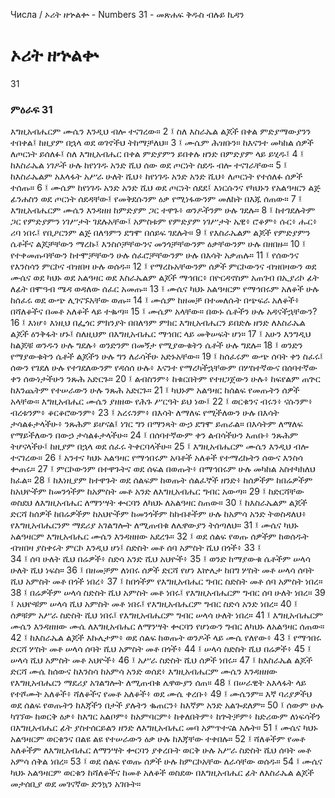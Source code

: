 ﻿
 Числа / ኦሪት ዘኍልቍ - Numbers 31 - መጽሐፍ ቅዱስ ብሉይ ኪዳን
# ኦሪት ዘኍልቍ
31
### ምዕራፍ 31
እግዚአብሔርም ሙሴን እንዲህ ብሎ ተናገረው።
2 ፤ ስለ እስራኤል ልጆች በቀል ምድያማውያንን ተበቀል፤ ከዚያም በኋላ ወደ ወገኖችህ ትከማቻለህ።
3 ፤ ሙሴም ሕዝቡን። ከእናንተ መካከል ሰዎች ለጦርነት ይሰለፉ፤ ስለ እግዚአብሔር በቀል ምድያምን ይበቀሉ ዘንድ በምድያም ላይ ይሂዱ፤
4 ፤ ከእስራኤል ነገዶች ሁሉ ከየነገዱ አንድ ሺህ ሰው ወደ ጦርነት ስደዱ ብሎ ተናገራቸው።
5 ፤ ከእስራኤልም አእላፋት አሥራ ሁለት ሺህ፥ ከየነገዱ አንድ አንድ ሺህ፥ ለጦርነት የተሰለፉ ሰዎች ተሰጡ።
6 ፤ ሙሴም ከየነገዱ አንድ አንድ ሺህ ወደ ጦርነት ሰደደ፤ እነርሱንና የካህኑን የአልዓዛርን ልጅ ፊንሐስን ወደ ጦርነት ሰደዳቸው፤ የመቅደሱንም ዕቃ የሚነፋውንም መለከት በእጁ ሰጠው።
7 ፤ እግዚአብሔርም ሙሴን እንዳዘዘ ከምድያም ጋር ተዋጉ፥ ወንዶችንም ሁሉ ገደሉ።
8 ፤ ከተገደሉትም ጋር የምድያምን ነገሥታት ገደሉአቸው፤ አምስቱም የምድያም ነገሥታት ኤዊ፥ ሮቆም፥ ሱር፥ ሑር፥ ሪባ ነበሩ፤ የቢዖርንም ልጅ በለዓምን ደግሞ በሰይፍ ገደሉት።
9 ፤ የእስራኤልም ልጆች የምድያምን ሴቶችና ልጆቻቸውን ማረኩ፤ እንስሶቻቸውንና መንጎቻቸውንም ዕቃቸውንም ሁሉ በዘበዙ።
10 ፤ የተቀመጡባቸውን ከተሞቻቸውን ሁሉ ሰፈሮቻቸውንም ሁሉ በእሳት አቃጠሉ።
11 ፤ የሰውንና የእንስሳን ምርኮና ብዝበዛ ሁሉ ወሰዱ።
12 ፤ የማረኩአቸውንም ሰዎች ምርኮውንና ብዝበዛውን ወደ ሙሴና ወደ ካህኑ ወደ አልዓዛር ወደ እስራኤልም ልጆች ማኅበር፥ በዮርዳኖስም አጠገብ በኢያሪኮ ፊት ለፊት በሞዓብ ሜዳ ወዳለው ሰፈር አመጡ።
13 ፤ ሙሴና ካህኑ አልዓዛርም የማኅበሩም አለቆች ሁሉ ከሰፈሩ ወደ ውጭ ሊገናኙአቸው ወጡ።
14 ፤ ሙሴም ከዘመቻ በተመለሱት በጭፍራ አለቆች፥ በሻለቆችና በመቶ አለቆች ላይ ተቈጣ።
15 ፤ ሙሴም አላቸው። በውኑ ሴቶችን ሁሉ አዳናችኋቸውን?
16 ፤ እነሆ፥ እነዚህ በፌጎር ምክንያት በበለዓም ምክር እግዚአብሔርን ይበድሉ ዘንድ ለእስራኤል ልጆች ዕንቅፋት ሆኑ፤ ስለዚህም በእግዚአብሔር ማኅበር ላይ መቅሠፍት ሆነ።
17 ፤ አሁን እንግዲህ ከልጆቹ ወንዱን ሁሉ ግደሉ፥ ወንድንም በመኝታ የሚያውቁትን ሴቶች ሁሉ ግደሉ።
18 ፤ ወንድን የማያውቁትን ሴቶች ልጆችን ሁሉ ግን ለራሳችሁ አድኑአቸው።
19 ፤ ከሰፈሩም ውጭ ሰባት ቀን ስፈሩ፤ ሰውን የገደለ ሁሉ የተገደለውንም የዳሰሰ ሁሉ፥ እናንተ የማረካችኋቸውም በሦስተኛውና በሰባተኛው ቀን ሰውነታችሁን ንጹሕ አድርጉ።
20 ፤ ልብስንም፥ ከቁርበትም የተዘጋጀውን ሁሉ፥ ከፍየልም ጠጕር ከእንጨትም የተሠራውን ሁሉ ንጹሕ አድርጉ።
21 ፤ ካህኑም አልዓዛር ከሰልፍ የመጡትን ሰዎች አላቸው። እግዚአብሔር ሙሴን ያዘዘው የሕጉ ሥርዓት ይህ ነው፤
22 ፤ ወርቁንና ብሩን፥ ናሱንም፥ ብረቱንም፥ ቆርቆሮውንም፥
23 ፤ አረሩንም፥ በእሳት ለማለፍ የሚችለውን ሁሉ በእሳት ታሳልፉታላችሁ፥ ንጹሕም ይሆናል፤ ነገር ግን በማንጻት ውኃ ደግሞ ይጠራል። በእሳትም ለማለፍ የማይችለውን በውኃ ታሳልፉታላችሁ።
24 ፤ በሰባተኛውም ቀን ልብሳችሁን እጠቡ፥ ንጹሕም ትሆናላችሁ፤ ከዚያም በኋላ ወደ ሰፈሩ ትቀርባላችሁ።
25 ፤ እግዚአብሔርም ሙሴን እንዲህ ብሎ ተናገረው።
26 ፤ አንተና ካህኑ አልዓዛር የማኅበሩም አባቶች አለቆች የተማረኩትን ሰውና እንስሳ ቍጠሩ።
27 ፤ ምርኮውንም በተዋጉትና ወደ ሰፍል በወጡት፥ በማኅበሩም ሁሉ መካከል አስተካክለህ ክፈል።
28 ፤ ከእነዚያም ከተዋጉት ወደ ሰልፍም ከወጡት ሰልፈኞች ዘንድ፥ ከሰዎችም ከበሬዎችም ከአህዮችም ከመንጎችም ከአምስት መቶ አንድ ለእግዚአብሔር ግብር አውጣ።
29 ፤ ከድርሻቸው ወስደህ ለእግዚአብሔር ለማንሣት ቍርባን ለካህኑ ለአልዓዛር ስጠው።
30 ፤ ከእስራኤልም ልጆች ድርሻ ከሰዎች ከበሬዎችም ከአህዮችም ከመንጎችም ከከብቶችም ሁሉ ከአምሳ አንድ ትወስዳለህ፥ የእግዚአብሔርንም ማደሪያ አገልግሎት ለሚጠብቁ ለሌዋውያን ትሰጣለህ።
31 ፤ ሙሴና ካህኑ አልዓዛርም እግዚአብሔር ሙሴን እንዳዘዘው አደረጉ።
32 ፤ ወደ ሰልፍ የወጡ ሰዎችም ከወሰዱት ብዝበዛ ያስቀሩት ምርኮ እንዲህ ሆነ፤ ስድስት መቶ ሰባ አምስት ሺህ በጎች፥
33 ፤  
34 ፤ ሰባ ሁለት ሺህ በሬዎች፥ ስድሳ አንድ ሺህ አህዮች፥
35 ፤ ወንድ ከማያውቁ ሴቶችም ሠላሳ ሁለት ሺህ ነፍስ።
36 ፤ በዘመቻም ለነበሩ ሰዎች ድርሻ የሆነ እኵሌታ ከበግ ሦስት መቶ ሠላሳ ሰባት ሺህ አምስት መቶ በጎች ነበረ፥
37 ፤ ከበጎችም የእግዚአብሔር ግብር ስድስት መቶ ሰባ አምስት ነበረ።
38 ፤ በሬዎችም ሠላሳ ስድስት ሺህ አምስት መቶ ነበሩ፤ የእግዚአብሔርም ግብር ሰባ ሁለት ነበረ።
39 ፤ አህዮቹም ሠላሳ ሺህ አምስት መቶ ነበሩ፤ የእግዚአብሔርም ግብር ስድሳ አንድ ነበረ።
40 ፤ ሰዎቹም አሥራ ስድስት ሺህ ነበሩ፤ የእግዚአብሔርም ግብር ሠላሳ ሁለት ነበረ።
41 ፤ እግዚአብሔርም ሙሴን እንዳዘዘው ሙሴ ለእግዚአብሔር ለማንሣት ቍርባን የሆነውን ግብር ለካህኑ ለአልዓዛር ሰጠው።
42 ፤ ከእስራኤል ልጆች እኩሌታም፥ ወደ ሰልፍ ከወጡት ወንዶች ላይ ሙሴ የለየው፥
43 ፤ የማኅበሩ ድርሻ ሦስት መቶ ሠላሳ ሰባት ሺህ አምስት መቶ በጎች፥
44 ፤ ሠላሳ ስድስት ሺህ በሬዎች፥
45 ፤ ሠላሳ ሺህ አምስት መቶ አህዮች፥
46 ፤ አሥራ ስድስት ሺህ ሰዎች ነበሩ።
47 ፤ ከእስራኤል ልጆች ድርሻ ሙሴ ከሰውና ከእንስሳ ከአምሳ አንድ ወሰደ፥ እግዚአብሔርም ሙሴን እንዳዘዘው የእግዚአብሔርን ማደሪያ አገልግሎት ለሚጠብቁ ሌዋውያን ሰጠ።
48 ፤ በሠራዊት አእላፋት ላይ የተሾሙት አለቆች፥ ሻለቆችና የመቶ አለቆች፥ ወደ ሙሴ ቀረቡ፥
49 ፤ ሙሴንም። እኛ ባሪያዎችህ ወደ ሰልፍ የወጡትን ከእጃችን በታች ያሉትን ቈጠርን፥ ከእኛም አንድ አልጐደለም።
50 ፤ ሰውም ሁሉ ካገኘው ከወርቅ ዕቃ፥ ከእግር አልቦም፥ ከአምባርም፥ ከቀለበትም፥ ከጕትቻም፥ ከድሪውም ለነፍሳችን በእግዚአብሔር ፊት ያስተሰርይልን ዘንድ ለእግዚአብሔር መባ አምጥተናል አሉት።
51 ፤ ሙሴና ካህኑ አልዓዛርም ወርቁንና በልዩ ልዩ የተሠራውን ዕቃ ሁሉ ከእጃቸው ተቀበሉ።
52 ፤ ሻለቆችም የመቶ አለቆችም ለእግዚአብሔር ለማንሣት ቍርባን ያቀረቡት ወርቅ ሁሉ አሥራ ስድስት ሺህ ሰባት መቶ አምሳ ሰቅል ነበረ።
53 ፤ ወደ ሰልፍ የወጡ ሰዎች ሁሉ ከምርኮአቸው ለራሳቸው ወሰዱ።
54 ፤ ሙሴና ካህኑ አልዓዛርም ወርቁን ከሻለቆችና ከመቶ አለቆች ወስደው በእግዚአብሔር ፊት ለእስራኤል ልጆች መታሰቢያ ወደ መገናኛው ድንኳን አገቡት። 
